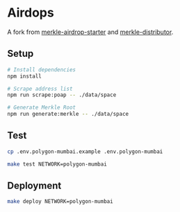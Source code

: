 # Airdops

A fork from [merkle-airdrop-starter](https://github.com/Anish-Agnihotri/merkle-airdrop-starter) and [merkle-distributor](https://github.com/Uniswap/merkle-distributor).

## Setup

```bash
# Install dependencies
npm install

# Scrape address list
npm run scrape:poap -- ./data/space

# Generate Merkle Root
npm run generate:merkle -- ./data/space
```

## Test

```bash
cp .env.polygon-mumbai.example .env.polygon-mumbai

make test NETWORK=polygon-mumbai
```

## Deployment

```bash
make deploy NETWORK=polygon-mumbai
```
